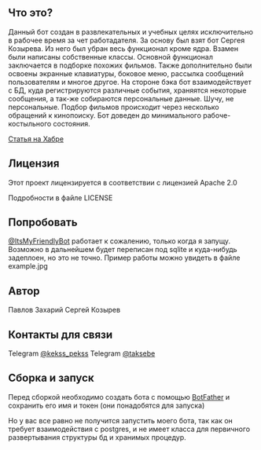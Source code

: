 ## Что это?
Данный бот создан в развлекательных и учебных целях исключительно в рабочее время за чет работадателя.
За основу был взят бот Сергея Козырева. Из него был убран весь функционал кроме ядра.
Взамен были написаны собственные классы. 
Основной функционал заключается в подборке похожих фильмов. 
Также дополнительно были освоены экранные клавиатуры, боковое меню, рассылка сообщений пользователям и многое другое.
На стороне бэка бот взаимодействует с БД, куда регистрируются различные события, храняятся некоторые сообщения,
а так-же собираются персональные данные. Шучу, не персональные.
Подбор фильмов происходит через несколько обращений к кинопоиску.
Бот доведен до минимального рабоче-костыльного состояния.


[Статья на Хабре](https://habr.com/ru/post/528694/)

## Лицензия

Этот проект лицензируется в соответствии с лицензией Apache 2.0

Подробности в файле LICENSE

## Попробовать

[@ItsMyFriendlyBot](https://t.me/ItsMyFriendlyBot) работает к сожалению, только когда я запущу.
Возможно в дальнейшем будет переписан под sqlite и куда-нибудь задеплоен, но это не точно.
Пример работы можно увидеть в файле example.jpg
## Автор
Павлов Захарий
Сергей Козырев

## Контакты для связи
Telegram [@kekss_pekss](https://t.me/kekss_pekss)
Telegram [@taksebe](https://t.me/taksebe)



## Сборка и запуск

Перед сборкой необходимо создать бота с помощью [BotFather](https://t.me/botfather) и сохранить его имя и токен (они понадобятся для запуска)

Но у вас все равно не получится запустить моего бота, так как он требует взаимодействия с postgres, и не имеет класса для первичного развертывания структуры бд и хранимых процедур.